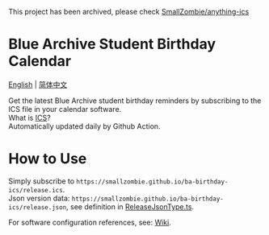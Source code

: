 This project has been archived, please check [SmallZombie/anything-ics](https://github.com/SmallZombie/anything-ics)


# Blue Archive Student Birthday Calendar
[English](README.md) | [简体中文](README.zh-CN.md)

Get the latest Blue Archive student birthday reminders by subscribing to the ICS file in your calendar software.\
What is [ICS](https://en.wikipedia.org/wiki/ICalendar)?\
Automatically updated daily by Github Action.


# How to Use
Simply subscribe to `https://smallzombie.github.io/ba-birthday-ics/release.ics`.\
Json version data: `https://smallzombie.github.io/ba-birthday-ics/release.json`, see definition in [ReleaseJsonType.ts](src/type/ReleaseJsonType.ts).

For software configuration references, see: [Wiki](https://github.com/SmallZombie/genshin-birthday-ics/wiki).
